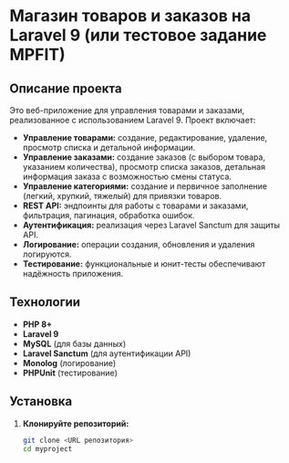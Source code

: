 # Магазин товаров и заказов на Laravel 9 (или тестовое задание MPFIT)

## Описание проекта

Это веб-приложение для управления товарами и заказами, реализованное с использованием Laravel 9. 
Проект включает:
- **Управление товарами:** создание, редактирование, удаление, просмотр списка и детальной информации.
- **Управление заказами:** создание заказов (с выбором товара, указанием количества), просмотр списка заказов, детальная информация заказа с возможностью смены статуса.
- **Управление категориями:** создание и первичное заполнение (легкий, хрупкий, тяжелый) для привязки товаров.
- **REST API:** эндпоинты для работы с товарами и заказами, фильтрация, пагинация, обработка ошибок.
- **Аутентификация:** реализация через Laravel Sanctum для защиты API.
- **Логирование:** операции создания, обновления и удаления логируются.
- **Тестирование:** функциональные и юнит-тесты обеспечивают надёжность приложения.

## Технологии

- **PHP 8+**
- **Laravel 9**
- **MySQL** (для базы данных)
- **Laravel Sanctum** (для аутентификации API)
- **Monolog** (логирование)
- **PHPUnit** (тестирование)

## Установка

1. **Клонируйте репозиторий:**

   ```bash
   git clone <URL репозитория>
   cd myproject
